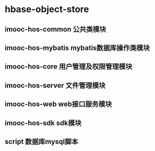 # hbase-object-store
## imooc-hos-common   公共类模块

## imooc-hos-mybatis     mybatis数据库操作类模块

## imooc-hos-core           用户管理及权限管理模块

## imooc-hos-server       文件管理模块

## imooc-hos-web           web接口服务模块

## imooc-hos-sdk            sdk模块

## script                            数据库mysql脚本
